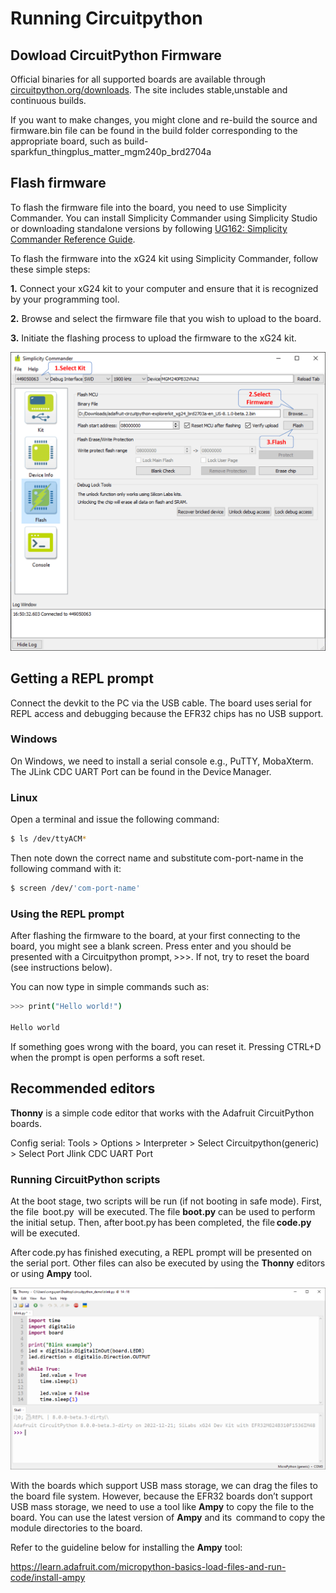 # Running Circuitpython
## Dowload CircuitPython Firmware 

Official binaries for all supported boards are available through [circuitpython.org/downloads](https://circuitpython.org/downloads?q=silabs). The site includes stable,unstable and continuous builds.

If you want to make changes, you might clone and re-build the source and firmware.bin file can be found in the build folder corresponding to the appropriate board, such as build-sparkfun_thingplus_matter_mgm240p_brd2704a

## Flash firmware

To flash the firmware file into the board, you need to use Simplicity Commander.
You can install Simplicity Commander using Simplicity Studio or downloading standalone versions by following [UG162: Simplicity Commander Reference Guide](https://www.silabs.com/documents/public/user-guides/ug162-simplicity-commander-reference-guide.pdf).

To flash the firmware into the xG24 kit using Simplicity Commander, follow these simple steps:

**1.** Connect your xG24 kit to your computer and ensure that it is recognized by your programming tool.

**2.** Browse and select the firmware file that you wish to upload to the board.

**3.** Initiate the flashing process to upload the firmware to the xG24 kit.

![Commander](cp_commander.png)

## Getting a REPL prompt ##

Connect the devkit to the PC via the USB cable. The board uses serial for REPL access and debugging because the EFR32 chips has no USB support.

### Windows ###

On Windows, we need to install a serial console e.g., PuTTY, MobaXterm. The JLink CDC UART Port can be found in the Device Manager.

### Linux ###

Open a terminal and issue the following command: 
```bash
$ ls /dev/ttyACM*
```
Then note down the correct name and substitute com-port-name in the following command with it: 
```bash
$ screen /dev/'com-port-name'
```
### Using the REPL prompt ###

After flashing the firmware to the board, at your first connecting to the board, you might see a blank screen. Press enter and you should be presented with a Circuitpython prompt, >>>. If not, try to reset the board (see instructions below).

You can now type in simple commands such as: 

```sh
>>> print("Hello world!") 

Hello world
```

If something goes wrong with the board, you can reset it. Pressing CTRL+D when the prompt is open performs a soft reset.

## Recommended editors ##

**Thonny** is a simple code editor that works with the Adafruit CircuitPython boards. 

Config serial: Tools > Options > Interpreter > Select Circuitpython(generic) > Select Port Jlink CDC UART Port

### Running CircuitPython scripts ###

At the boot stage, two scripts will be run (if not booting in safe mode). First, the file  boot.py  will be executed. The file **boot.py** can be used to perform the initial setup. Then, after boot.py has been completed, the file **code.py** will be executed.  

After code.py has finished executing, a REPL prompt will be presented on the serial port. Other files can also be executed by using the **Thonny** editors or using **Ampy** tool.

![Thony](cp_thony.png)

With the boards which support USB mass storage, we can drag the files to the board file system. However, because the EFR32 boards don’t support USB mass storage, we need to use a tool like **Ampy** to copy the file to the board. You can use the latest version of **Ampy** and its  command to copy the module directories to the board.

Refer to the guideline below for installing the **Ampy** tool: 

https://learn.adafruit.com/micropython-basics-load-files-and-run-code/install-ampy  